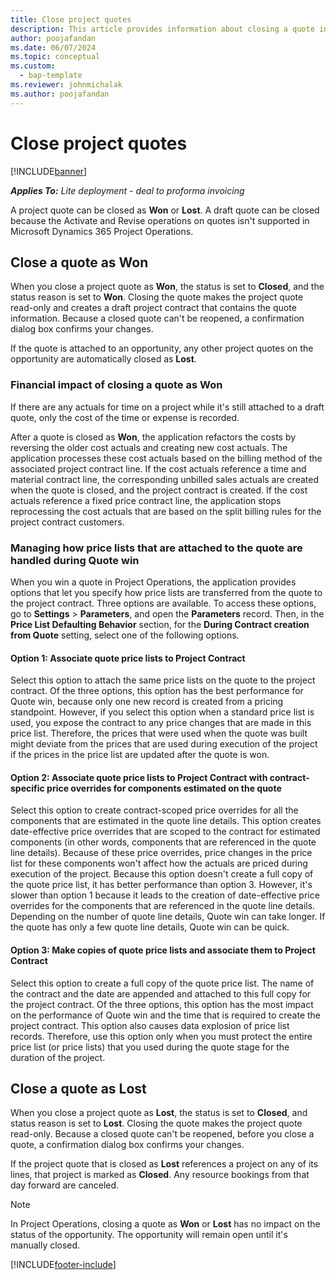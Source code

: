 ```yaml
---
title: Close project quotes
description: This article provides information about closing a quote in Project Operations.
author: poojafandan
ms.date: 06/07/2024
ms.topic: conceptual
ms.custom: 
  - bap-template
ms.reviewer: johnmichalak
ms.author: poojafandan
---
```


# Close project quotes

[!INCLUDE[banner](../../includes/banner.md)]

_**Applies To:** Lite deployment - deal to proforma invoicing_

A project quote can be closed as **Won** or **Lost**. A draft quote can be closed because the Activate and Revise operations on quotes isn't supported in Microsoft Dynamics 365 Project Operations.

## Close a quote as Won

When you close a project quote as **Won**, the status is set to **Closed**, and the status reason is set to **Won**. Closing the quote makes the project quote read-only and creates a draft project contract that contains the quote information. Because a closed quote can't be reopened, a confirmation dialog box confirms your changes.

If the quote is attached to an opportunity, any other project quotes on the opportunity are automatically closed as **Lost**.

### Financial impact of closing a quote as Won

If there are any actuals for time on a project while it's still attached to a draft quote, only the cost of the time or expense is recorded. 

After a quote is closed as **Won**, the application refactors the costs by reversing the older cost actuals and creating new cost actuals. The application processes these cost actuals based on the billing method of the associated project contract line. If the cost actuals reference a time and material contract line, the corresponding unbilled sales actuals are created when the quote is closed, and the project contract is created. If the cost actuals reference a fixed price contract line, the application stops reprocessing the cost actuals that are based on the split billing rules for the project contract customers.

### Managing how price lists that are attached to the quote are handled during Quote win

When you win a quote in Project Operations, the application provides options that let you specify how price lists are transferred from the quote to the project contract. Three options are available. To access these options, go to **Settings** \> **Parameters**, and open the **Parameters** record. Then, in the **Price List Defaulting Behavior** section, for the **During Contract creation from Quote** setting, select one of the following options.

#### Option 1: Associate quote price lists to Project Contract

Select this option to attach the same price lists on the quote to the project contract. Of the three options, this option has the best performance for Quote win, because only one new record is created from a pricing standpoint. However, if you select this option when a standard price list is used, you expose the contract to any price changes that are made in this price list. Therefore, the prices that were used when the quote was built might deviate from the prices that are used during execution of the project if the prices in the price list are updated after the quote is won. 

#### Option 2: Associate quote price lists to Project Contract with contract-specific price overrides for components estimated on the quote

Select this option to create contract-scoped price overrides for all the components that are estimated in the quote line details. This option creates date-effective price overrides that are scoped to the contract for estimated components (in other words, components that are referenced in the quote line details). Because of these price overrides, price changes in the price list for these components won't affect how the actuals are priced during execution of the project. Because this option doesn't create a full copy of the quote price list, it has better performance than option 3. However, it's slower than option 1 because it leads to the creation of date-effective price overrides for the components that are referenced in the quote line details. Depending on the number of quote line details, Quote win can take longer. If the quote has only a few quote line details, Quote win can be quick.

#### Option 3: Make copies of quote price lists and associate them to Project Contract

Select this option to create a full copy of the quote price list. The name of the contract and the date are appended and attached to this full copy for the project contract. Of the three options, this option has the most impact on the performance of Quote win and the time that is required to create the project contract. This option also causes data explosion of price list records. Therefore, use this option only when you must protect the entire price list (or price lists) that you used during the quote stage for the duration of the project.

## Close a quote as Lost

When you close a project quote as **Lost**, the status is set to **Closed**, and status reason is set to **Lost**. Closing the quote makes the project quote read-only. Because a closed quote can't be reopened, before you close a quote, a confirmation dialog box confirms your changes.

If the project quote that is closed as **Lost** references a project on any of its lines, that project is marked as **Closed**. Any resource bookings from that day forward are canceled.

> [!NOTE]
> In Project Operations, closing a quote as **Won** or **Lost** has no impact on the status of the opportunity. The opportunity will remain open until it's manually closed.

[!INCLUDE[footer-include](../../includes/footer-banner.md)]
